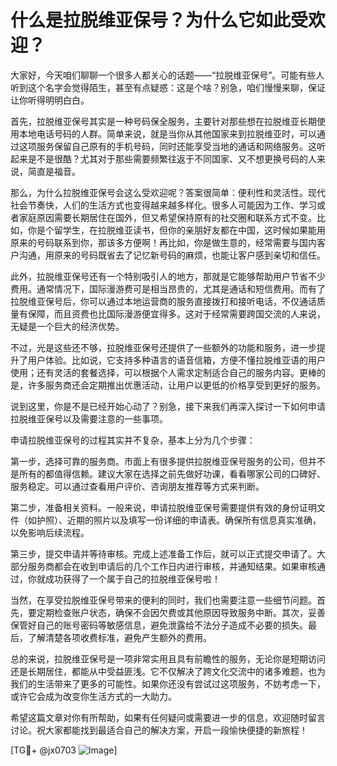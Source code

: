 # 什么是拉脱维亚保号？为什么它如此受欢迎？

大家好，今天咱们聊聊一个很多人都关心的话题——“拉脱维亚保号”。可能有些人听到这个名字会觉得陌生，甚至有点疑惑：这是个啥？别急，咱们慢慢来聊，保证让你听得明明白白。

首先，拉脱维亚保号其实是一种号码保全服务，主要针对那些想在拉脱维亚长期使用本地电话号码的人群。简单来说，就是当你从其他国家来到拉脱维亚时，可以通过这项服务保留自己原有的手机号码，同时还能享受当地的通话和网络服务。这听起来是不是很酷？尤其对于那些需要频繁往返于不同国家、又不想更换号码的人来说，简直是福音。

那么，为什么拉脱维亚保号会这么受欢迎呢？答案很简单：便利性和灵活性。现代社会节奏快，人们的生活方式也变得越来越多样化。很多人可能因为工作、学习或者家庭原因需要长期居住在国外，但又希望保持原有的社交圈和联系方式不变。比如，你是个留学生，在拉脱维亚读书，但你的亲朋好友都在中国，这时候如果能用原来的号码联系到你，那该多方便啊！再比如，你是做生意的，经常需要与国内客户沟通，用原来的号码既省去了记忆新号码的麻烦，也能让客户感到亲切和信任。

此外，拉脱维亚保号还有一个特别吸引人的地方，那就是它能够帮助用户节省不少费用。通常情况下，国际漫游费可是相当昂贵的，尤其是通话和短信费用。而有了拉脱维亚保号后，你可以通过本地运营商的服务直接拨打和接听电话，不仅通话质量有保障，而且资费也比国际漫游便宜得多。这对于经常需要跨国交流的人来说，无疑是一个巨大的经济优势。

不过，光是这些还不够，拉脱维亚保号还提供了一些额外的功能和服务，进一步提升了用户体验。比如说，它支持多种语言的语音信箱，方便不懂拉脱维亚语的用户使用；还有灵活的套餐选择，可以根据个人需求定制适合自己的服务内容。更棒的是，许多服务商还会定期推出优惠活动，让用户以更低的价格享受到更好的服务。

说到这里，你是不是已经开始心动了？别急，接下来我们再深入探讨一下如何申请拉脱维亚保号以及需要注意的一些事项。

申请拉脱维亚保号的过程其实并不复杂，基本上分为几个步骤：

第一步，选择可靠的服务商。市面上有很多提供拉脱维亚保号服务的公司，但并不是所有的都值得信赖。建议大家在选择之前先做好功课，看看哪家公司的口碑好、服务稳定。可以通过查看用户评价、咨询朋友推荐等方式来判断。

第二步，准备相关资料。一般来说，申请拉脱维亚保号需要提供有效的身份证明文件（如护照）、近期的照片以及填写一份详细的申请表。确保所有信息真实准确，以免影响后续流程。

第三步，提交申请并等待审核。完成上述准备工作后，就可以正式提交申请了。大部分服务商都会在收到申请后的几个工作日内进行审核，并通知结果。如果审核通过，你就成功获得了一个属于自己的拉脱维亚保号啦！

当然，在享受拉脱维亚保号带来的便利的同时，我们也需要注意一些细节问题。首先，要定期检查账户状态，确保不会因欠费或其他原因导致服务中断。其次，妥善保管好自己的账号密码等敏感信息，避免泄露给不法分子造成不必要的损失。最后，了解清楚各项收费标准，避免产生额外的费用。

总的来说，拉脱维亚保号是一项非常实用且具有前瞻性的服务，无论你是短期访问还是长期居住，都能从中受益匪浅。它不仅解决了跨文化交流中的诸多难题，也为我们的生活带来了更多的可能性。如果你还没有尝试过这项服务，不妨考虑一下，或许它会成为改变你生活方式的一大助力。

希望这篇文章对你有所帮助，如果有任何疑问或需要进一步的信息，欢迎随时留言讨论。祝大家都能找到最适合自己的解决方案，开启一段愉快便捷的新旅程！

[TG💪+ @jx0703 ![Image](https://github.com/user-attachments/assets/dbca1d08-cadb-493c-b0ec-ad6f7a83f270)]